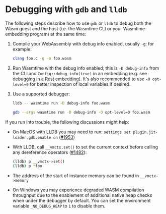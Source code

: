 # Debugging with `gdb` and `lldb`

The following steps describe how to use `gdb` or `lldb` to debug both the Wasm
guest and the host (i.e. the Wasmtime CLI or your Wasmtime-embedding program) at
the same time:

1. Compile your WebAssembly with debug info enabled, usually `-g`; for
   example:

    ```sh
    clang foo.c -g -o foo.wasm
    ```

2. Run Wasmtime with the debug info enabled; this is `-D debug-info` from the
   CLI and `Config::debug_info(true)` in an embedding (e.g. see [debugging in a
   Rust embedding](./examples-rust-debugging.md)). It's also recommended to use
   `-O opt-level=0` for better inspection of local variables if desired.

3. Use a supported debugger:

    ```sh
    lldb -- wasmtime run -D debug-info foo.wasm
    ```
    ```sh
    gdb --args wasmtime run -D debug-info -O opt-level=0 foo.wasm
    ```

If you run into trouble, the following discussions might help:

- On MacOS with LLDB you may need to run: `settings set
  plugin.jit-loader.gdb.enable on`
  ([#1953](https://github.com/bytecodealliance/wasmtime/issues/1953))

- With LLDB, call `__vmctx.set()` to set the current context before calling any
  dereference operators
  ([#1482](https://github.com/bytecodealliance/wasmtime/issues/1482)):
  ```sh
  (lldb) p __vmctx->set()
  (lldb) p *foo
  ```

- The address of the start of instance memory can be found in `__vmctx->memory`

- On Windows you may experience degraded WASM compilation throughput due to the
  enablement of additional native heap checks when under the debugger by default.
  You can set the environment variable `_NO_DEBUG_HEAP` to `1` to disable them.
